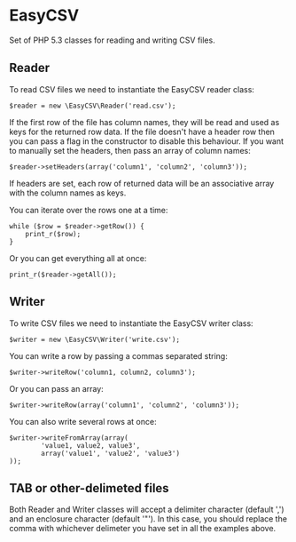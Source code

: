 # EasyCSV

Set of PHP 5.3 classes for reading and writing CSV files.

## Reader

To read CSV files we need to instantiate the EasyCSV reader class:

    $reader = new \EasyCSV\Reader('read.csv');

If the first row of the file has column names, they will be read and used as keys for the returned row data.
If the file doesn't have a header row then you can pass a flag in the constructor to disable this behaviour.
If you want to manually set the headers, then pass an array of column names:

    $reader->setHeaders(array('column1', 'column2', 'column3'));

If headers are set, each row of returned data will be an associative array with the column names as keys.

You can iterate over the rows one at a time:

    while ($row = $reader->getRow()) {
        print_r($row);
    }

Or you can get everything all at once:

    print_r($reader->getAll());

## Writer

To write CSV files we need to instantiate the EasyCSV writer class:

    $writer = new \EasyCSV\Writer('write.csv');

You can write a row by passing a commas separated string:

    $writer->writeRow('column1, column2, column3');

Or you can pass an array:

    $writer->writeRow(array('column1', 'column2', 'column3'));

You can also write several rows at once:

    $writer->writeFromArray(array(
            'value1, value2, value3',
            array('value1', 'value2', 'value3')
    ));

## TAB or other-delimeted files
Both Reader and Writer classes will accept a delimiter character (default ',') and an enclosure character (default '"').
In this case, you should replace the comma with whichever delimeter you have set in all the examples above.
